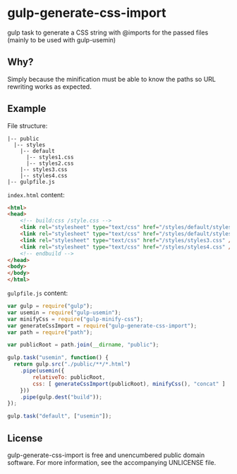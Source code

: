 gulp-generate-css-import
==========================

gulp task to generate a CSS string with @imports for the passed files (mainly to be used with gulp-usemin)


## Why?

Simply because the minification must be able to know the paths so URL rewriting works as expected.


<!---
## Installation

```
npm install --save-dev gulp-generate-css-import
```
-->


## Example

File structure:
```
|-- public
  |-- styles
    |-- default
      |-- styles1.css
      |-- styles2.css
    |-- styles3.css
    |-- styles4.css
|-- gulpfile.js
```

`index.html` content:
```html
<html>
<head>
    <!-- build:css /style.css -->
    <link rel="stylesheet" type="text/css" href="/styles/default/styles1.css" />
    <link rel="stylesheet" type="text/css" href="/styles/default/styles2.css" />
    <link rel="stylesheet" type="text/css" href="/styles/styles3.css" />
    <link rel="stylesheet" type="text/css" href="/styles/styles4.css" />
    <!-- endbuild -->
</head>
<body>
</body>
</html>
```

`gulpfile.js` content:
```javascript
var gulp = require("gulp");
var usemin = require("gulp-usemin");
var minifyCss = require("gulp-minify-css");
var generateCssImport = require("gulp-generate-css-import");
var path = require("path");

var publicRoot = path.join(__dirname, "public");

gulp.task("usemin", function() {
  return gulp.src("./public/**/*.html")
    .pipe(usemin({
        relativeTo: publicRoot,
        css: [ generateCssImport(publicRoot), minifyCss(), "concat" ]
    }))
    .pipe(gulp.dest("build"));
});

gulp.task("default", ["usemin"]);
```


## License
gulp-generate-css-import is free and unencumbered public domain software. For more information, see the accompanying UNLICENSE file.